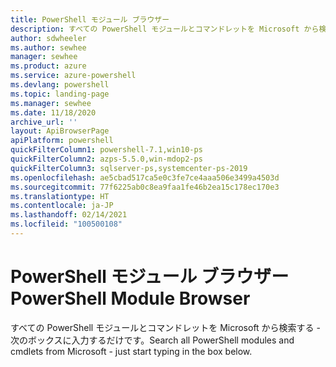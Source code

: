 ```yaml
---
title: PowerShell モジュール ブラウザー
description: すべての PowerShell モジュールとコマンドレットを Microsoft から検索する
author: sdwheeler
ms.author: sewhee
manager: sewhee
ms.product: azure
ms.service: azure-powershell
ms.devlang: powershell
ms.topic: landing-page
ms.manager: sewhee
ms.date: 11/18/2020
archive_url: ''
layout: ApiBrowserPage
apiPlatform: powershell
quickFilterColumn1: powershell-7.1,win10-ps
quickFilterColumn2: azps-5.5.0,win-mdop2-ps
quickFilterColumn3: sqlserver-ps,systemcenter-ps-2019
ms.openlocfilehash: ae5cbad517ca5e0c3fe7ce4aaa506e3499a4503d
ms.sourcegitcommit: 77f6225ab0c8ea9faa1fe46b2ea15c178ec170e3
ms.translationtype: HT
ms.contentlocale: ja-JP
ms.lasthandoff: 02/14/2021
ms.locfileid: "100500108"
---
```

# <a name="powershell-module-browser"></a><span data-ttu-id="b7abc-103">PowerShell モジュール ブラウザー</span><span class="sxs-lookup"><span data-stu-id="b7abc-103">PowerShell Module Browser</span></span>

<span data-ttu-id="b7abc-104">すべての PowerShell モジュールとコマンドレットを Microsoft から検索する - 次のボックスに入力するだけです。</span><span class="sxs-lookup"><span data-stu-id="b7abc-104">Search all PowerShell modules and cmdlets from Microsoft - just start typing in the box below.</span></span>

